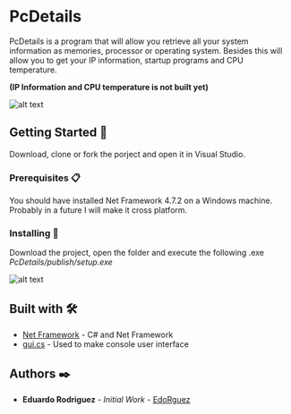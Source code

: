 # PcDetails

PcDetails is a program that will allow you retrieve all your system information as memories, processor or operating system. Besides this will allow you to get your IP information, startup programs and CPU temperature.

**(IP Information and CPU temperature is not built yet)**

![alt text](https://i.imgur.com/SVVJKYZ.png)

## Getting Started 🚀

Download, clone or fork the porject and open it in Visual Studio.

### Prerequisites 📋

You should have installed Net Framework 4.7.2 on a Windows machine. Probably in a future I will make it cross platform.

### Installing 🔧

Download the project, open the folder and execute the following .exe *PcDetails/publish/setup.exe* 

![alt text](https://i.imgur.com/KAtMLam.png)

## Built with 🛠️

* [Net Framework](https://dotnet.microsoft.com/) - C# and Net Framework
* [gui.cs](https://github.com/migueldeicaza/gui.cs) - Used to make console user interface


## Authors ✒️

* **Eduardo Rodriguez** - *Initial Work* - [EdoRguez](https://github.com/EdoRguez)
